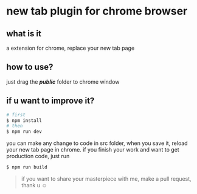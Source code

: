 # new tab plugin for chrome browser
## what is it
a extension for chrome, replace your new tab page
## how to use?
just drag the ***public***  folder to chrome window
## if u want to improve it?
```bash
# first
$ npm install
# then
$ npm run dev
```
you can make any change to code in src folder, when you save it, reload your new tab page in chrome.
if you finish your work and want to get production code, just run
```bash
$ npm run build
```
> if you want to share your masterpiece with me, make a pull request, thank u ☺️
